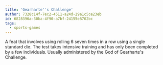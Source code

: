 ```yaml
---
title: 'Gearharte''s Challenge'
author: 7328c14f-7ec2-4511-a24d-29a1c5ce23eb
id: 6828396a-30ba-4f90-a7bf-24155e8702bc
tags:
  - sports-games
---
```

A feat that involves using rolling 6 seven times in a row using a single standard die. The test takes intensive training and has only been completed by a few individuals. Usually administered by the God of Gearharte's Challenge.
